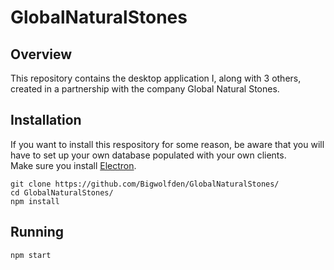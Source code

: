 # GlobalNaturalStones
## Overview
This repository contains the desktop application I, along with 3 others, created in a partnership with the company Global Natural Stones.
## Installation
If you want to install this respository for some reason, be aware that you will have to set up your own database populated with your own clients.\
Make sure you install [Electron](https://www.electronjs.org/).
```
git clone https://github.com/Bigwolfden/GlobalNaturalStones/
cd GlobalNaturalStones/
npm install
```
## Running
```
npm start
```
